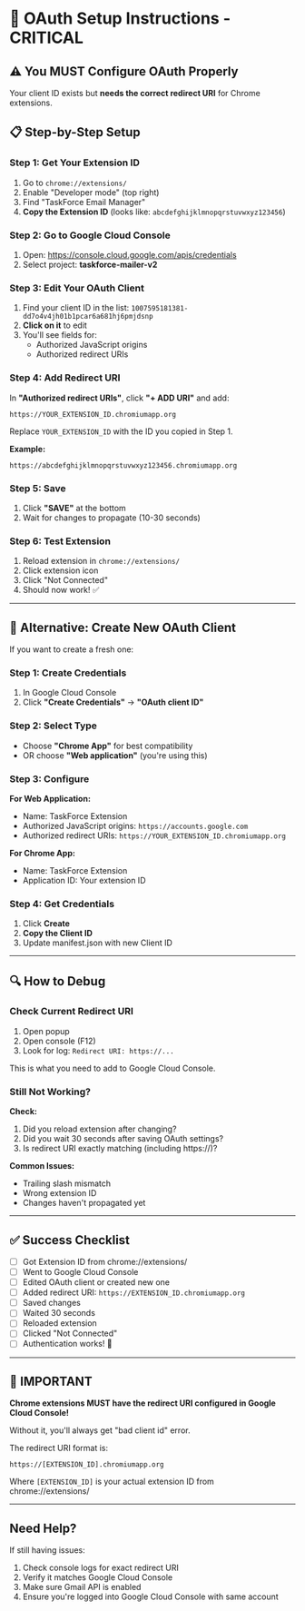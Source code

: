 # 🔐 OAuth Setup Instructions - CRITICAL

## ⚠️ You MUST Configure OAuth Properly

Your client ID exists but **needs the correct redirect URI** for Chrome extensions.

## 📋 Step-by-Step Setup

### Step 1: Get Your Extension ID

1. Go to `chrome://extensions/`
2. Enable "Developer mode" (top right)
3. Find "TaskForce Email Manager"
4. **Copy the Extension ID** (looks like: `abcdefghijklmnopqrstuvwxyz123456`)

### Step 2: Go to Google Cloud Console

1. Open: https://console.cloud.google.com/apis/credentials
2. Select project: **taskforce-mailer-v2**

### Step 3: Edit Your OAuth Client

1. Find your client ID in the list: `1007595181381-dd7o4v4jh01b1pcar6a681hj6pmjdsnp`
2. **Click on it** to edit
3. You'll see fields for:
   - Authorized JavaScript origins
   - Authorized redirect URIs

### Step 4: Add Redirect URI

In **"Authorized redirect URIs"**, click **"+ ADD URI"** and add:

```
https://YOUR_EXTENSION_ID.chromiumapp.org
```

Replace `YOUR_EXTENSION_ID` with the ID you copied in Step 1.

**Example:**
```
https://abcdefghijklmnopqrstuvwxyz123456.chromiumapp.org
```

### Step 5: Save

1. Click **"SAVE"** at the bottom
2. Wait for changes to propagate (10-30 seconds)

### Step 6: Test Extension

1. Reload extension in `chrome://extensions/`
2. Click extension icon
3. Click "Not Connected"
4. Should now work! ✅

---

## 🎯 Alternative: Create New OAuth Client

If you want to create a fresh one:

### Step 1: Create Credentials

1. In Google Cloud Console
2. Click **"Create Credentials"** → **"OAuth client ID"**

### Step 2: Select Type

- Choose **"Chrome App"** for best compatibility
- OR choose **"Web application"** (you're using this)

### Step 3: Configure

**For Web Application:**
- Name: TaskForce Extension
- Authorized JavaScript origins: `https://accounts.google.com`
- Authorized redirect URIs: `https://YOUR_EXTENSION_ID.chromiumapp.org`

**For Chrome App:**
- Name: TaskForce Extension
- Application ID: Your extension ID

### Step 4: Get Credentials

1. Click **Create**
2. **Copy the Client ID**
3. Update manifest.json with new Client ID

---

## 🔍 How to Debug

### Check Current Redirect URI

1. Open popup
2. Open console (F12)
3. Look for log: `Redirect URI: https://...`

This is what you need to add to Google Cloud Console.

### Still Not Working?

**Check:**
1. Did you reload extension after changing?
2. Did you wait 30 seconds after saving OAuth settings?
3. Is redirect URI exactly matching (including https://)?

**Common Issues:**
- Trailing slash mismatch
- Wrong extension ID
- Changes haven't propagated yet

---

## ✅ Success Checklist

- [ ] Got Extension ID from chrome://extensions/
- [ ] Went to Google Cloud Console
- [ ] Edited OAuth client or created new one
- [ ] Added redirect URI: `https://EXTENSION_ID.chromiumapp.org`
- [ ] Saved changes
- [ ] Waited 30 seconds
- [ ] Reloaded extension
- [ ] Clicked "Not Connected"
- [ ] Authentication works! 🎉

---

## 🚨 IMPORTANT

**Chrome extensions MUST have the redirect URI configured in Google Cloud Console!**

Without it, you'll always get "bad client id" error.

The redirect URI format is:
```
https://[EXTENSION_ID].chromiumapp.org
```

Where `[EXTENSION_ID]` is your actual extension ID from chrome://extensions/

---

## Need Help?

If still having issues:
1. Check console logs for exact redirect URI
2. Verify it matches Google Cloud Console
3. Make sure Gmail API is enabled
4. Ensure you're logged into Google Cloud Console with same account



